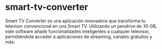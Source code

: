 # smart-tv-converter
Smart TV Converter es una aplicación innovadora que transforma tu televisor convencional en una Smart TV. Utilizando un pendrive de 30 GB, este software añade funcionalidades inteligentes a cualquier televisor, permitiéndote acceder a aplicaciones de streaming, canales gratuitos y más.  

